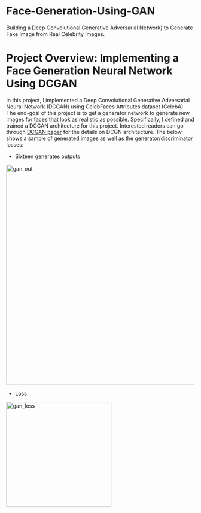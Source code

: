 # Face-Generation-Using-GAN
Building a Deep Convolutional Generative Adversarial Network) to Generate Fake Image from Real Celebrity Images.

# Project Overview: Implementing a Face Generation Neural Network Using DCGAN
In this project, I implemented a Deep Convolutional Generative Adversarial Neural Network (DCGAN) using CelebFaces Attributes dataset (CelebA). The end-goal of this project is to get a generator network to generate new images for faces that look as realistic as possible.
Specifically, I defined and trained a DCGAN architecture for this project. Interested readers can go through [DCGAN paper](https://arxiv.org/pdf/1511.06434.pdf%C3) for the details on DCGN architecture. The below shows a sample of generated images as well as the generator/discriminator losses:



* Sixteen generates outputs
<img width="589" alt="gan_out" src="https://github.com/hamidghasemi69/Face-Generation-Using-GAN/assets/22797186/b9254beb-d212-40f6-982f-f729f1f5b6bd">



* Loss
<img width="281" alt="gan_loss" src="https://github.com/hamidghasemi69/Face-Generation-Using-GAN/assets/22797186/cd00a153-0fe5-4d21-9c64-22f5d560daf8">
